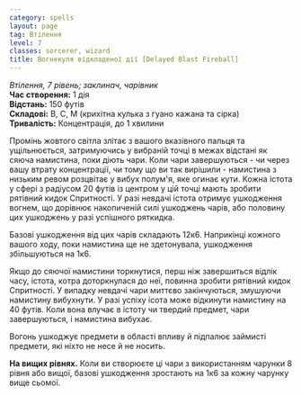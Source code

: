 ```yaml
---
category: spells
layout: page
tag: Втілення
level: 7
classes: sorcerer, wizard
title: Вогнекуля відкладеної дії [Delayed Blast Fireball]
---
```


_Втілення, 7 рівень; заклинач, чарівник_     
**Час створення:** 1 дія    
**Відстань:** 150 футів    
**Складові:** В, С, М (крихітна кулька з гуано кажана та сірка)    
**Тривалість:** Концентрація, до 1 хвилини    

Промінь жовтого світла злітає з вашого вказівного пальця та ущільнюється, затримуючись у вибраній точці в межах відстані як сяюча намистина, поки діють чари. Коли чари завершуються - чи через вашу втрату концентрації, чи тому що ви так вирішили - намистина з низьким ревом розцвітає у вибух полум'я, яке огинає кути. Кожна істота у сфері з радіусом 20 футів із центром у цій точці мають зробити рятівний кидок Спритності. У разі невдачі істота отримує ушкодження вогнем, що дорівнює накопиченій силі ушкоджень чарів, або половину цих ушкоджень у разі успішного ряткидка.    

Базові ушкодження від цих чарів складають 12к6. Наприкінці кожного вашого ходу, поки намистина ще не здетонувала, ушкодження збільшуються на 1к6.    

Якщо до сяючої намистини торкнутися, перш ніж завершиться відлік часу, істота, котра доторкнулася до неї, повинна зробити рятівний кидок Спритності. У випадку невдачі чари миттєво закінчуються, змушуючи намистину вибухнути. У разі успіху ісота може відкинути намистину на 40 футів. Коли вона влучає в істоту чи твердий предмет, чари завершуються, і намистина вибухає.    

Вогонь ушкоджує предмети в області впливу й підпалює займисті предмети, які ніхто не несе й не носить.   

**На вищих рівнях.** Коли ви створюєте ці чари з використанням чарунки 8 рівня або вищої, базові ушкодження зростають на 1к6 за кожну чарунку вище сьомої. 
